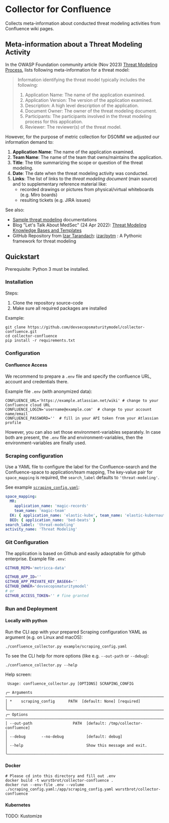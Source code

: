 # Collector for Confluence
Collects meta-information about conducted threat modeling activities from Confluence wiki pages.

## Meta-information about a Threat Modeling Activity

In the OWASP Foundation community article (Nov 2023) [Threat Modeling Process](https://owasp.org/www-community/Threat_Modeling_Process#threat-model-information),
lists following meta-information for a threat model:

> Information identifying the threat model typically includes the following:
>
> 1. Application Name: The name of the application examined.
> 2. Application Version: The version of the application examined.
> 3. Description: A high level description of the application.
> 4. Document Owner: The owner of the threat modeling document.
> 5. Participants: The participants involved in the threat modeling process for this application.
> 6. Reviewer: The reviewer(s) of the threat model.

However, for the purpose of metric collection for DSOMM we adjusted our information demand to:

1. **Application Name**: The name of the application examined.
2. **Team Name**: The name of the team that owns/maintains the application.
3. **Title**: The title summarizing the scope or question of the threat modeling.
4. **Date**: The date when the threat modeling activity was conducted.
5. **Links**: The list of links to the _threat modeling document_ (main source)
   and to supplementary reference material like:
    - recorded drawings or pictures from physical/virtual whiteboards (e.g. Miro boards)
    - resulting tickets (e.g. JIRA issues)

See also:

* [Sample threat modeling](https://pagel-team-xbbaqjrbqjmj.atlassian.net) documentations
* Blog "Let's Talk About MedSec" (24 Apr 2022): [Threat Modeling Knowledge Bases and Templates](https://tmart234.github.io/threat-model-template/)
* GitHub Repository from [Izar Tarandach](https://owasp.org/www-board-candidates/2023/izar_tarandach): [izar/pytm](https://github.com/izar/pytm) :
  A Pythonic framework for threat modeling

## Quickstart
Prerequisite: Python 3 must be installed.

### Installation
Steps:

1. Clone the repository source-code
2. Make sure all required packages are installed

Example:
```shell
git clone https://github.com/devsecopsmaturitymodel/collector-confluence.git
cd collector-confluence
pip install -r requirements.txt
```

### Configuration

#### Confluence Access
We recommend to prepare a `.env` file and specify the confluence URL, account and credentials there.

Example file `.env` (with anonymized data):
```
CONFLUENCE_URL='https://example.atlassian.net/wiki' # change to your Confluence cloud URL
CONFLUENCE_LOGIN='username@example.com'  # change to your account name/email 
CONFLUENCE_PASSWORD=''  # fill in your API token from your Atlassian profile
```
However, you can also set those environment-variables separately.
In case both are present, the `.env` file and environment-variables, then the environment-variables are finally used.

### Scraping configuration
Use a YAML file to configure the label for the Confluence-search and the Confluence-space to application/team mapping,
The key-value pair for `space_mapping` is required, the `search_label` defaults to `'threat-modeling'`.

See example [`scraping_config.yaml`](scraping_config.yaml):
```yaml
space_mapping:
  MR:
    application_name: 'magic-records'
    team_name: 'magic-team'
  EK: { application_name: 'elastic-kube', team_name: 'elastic-kubernauts' }
  BED: { application_name: 'bed-beats' }
search_label: 'threat-modeling'
activity_name: 'Threat Modeling'
```

### Git Configuration
The application is based on Github and easily adaoptable for github enterprise.
Example file `.env`:
```bash
GITHUB_REPO='metricca-data'

GITHUB_APP_ID=''
GITHUB_APP_PRIVATE_KEY_BASE64=''
GITHUB_OWNER='devsecopsmaturitymodel'
# or
GITHUB_ACCESS_TOKEN='' # fine granted
```
### Run and Deployment
#### Locally with python
Run the CLI app with your prepared Scraping configuration YAML as argument (e.g. on Linux and macOS):
```shell
./confluence_collector.py example/scraping_config.yaml
```
To see the CLI help for more options (like e.g. `--out-path` or `--debug`):
```shell
./confluence_collector.py --help
```
Help screen:
```text
 Usage: confluence_collector.py [OPTIONS] SCRAPING_CONFIG                                                                                                                                                                       
                                                                                                                                                                                                                                
╭─ Arguments ───────────────────────────────────────────────────────────────────────────────────────────────────────╮
│ *    scraping_config      PATH  [default: None] [required]                                                        │
╰───────────────────────────────────────────────────────────────────────────────────────────────────────────────────╯
╭─ Options ─────────────────────────────────────────────────────────────────────────────────────────────────────────╮
│ --out-path                  PATH  [default: /tmp/collector-confluence]                                                                  │
│ --debug       --no-debug          [default: debug]                                                                │
│ --help                            Show this message and exit.                                                     │
╰───────────────────────────────────────────────────────────────────────────────────────────────────────────────────╯
```

#### Docker
```
# Please cd into this directory and fill out .env
docker build -t wurstbrot/collector-confluence .
docker run --env-file .env --volume ./scraping_config.yaml:/app/scraping_config.yaml wurstbrot/collector-confluence
```
#### Kubernetes
TODO: Kustomize
